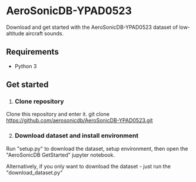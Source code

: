 # AeroSonicDB-YPAD0523
Download and get started with the AeroSonicDB-YPAD0523 dataset of low-altitude aircraft sounds.

## Requirements
- Python 3

## Get started
1. ### Clone repository
Clone this repository and enter it.
git clone https://github.com/aerosonicdb/AeroSonicDB-YPAD0523.git

2. ### Download dataset and install environment
Run "setup.py" to download the dataset, setup environment, then open the "AeroSonicDB GetStarted" jupyter notebook.

Alternatively, if you only want to download the dataset - just run the "download_dataset.py"

